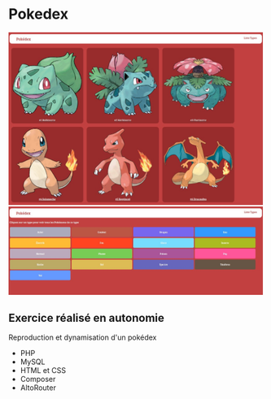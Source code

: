 # Pokedex

<img alt="page d'accueil" src="public/img/page_accueil.jpg" width="500px"/></br>
<img alt="page d'accueil" src="public/img/types_list.jpg" width="500px"/>

## Exercice réalisé en autonomie

Reproduction et dynamisation d'un pokédex
- PHP
- MySQL
- HTML et CSS
- Composer
- AltoRouter
